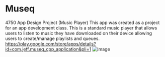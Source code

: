 # Museq
4750 App Design Project (Music Player)
This app was created as a project for an app development class. This is a standard music player that allows users to listen to music they have downloaded on their device allowing users to create/manage playlists and queues.
https://play.google.com/store/apps/details?id=com.jeff.museq_cpp_application&pli=1 
![image](https://github.com/user-attachments/assets/2579b0f0-924e-4fb3-9555-d4a73839652d)
